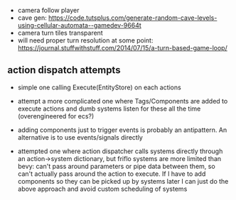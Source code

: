 - camera follow player
- cave gen: https://code.tutsplus.com/generate-random-cave-levels-using-cellular-automata--gamedev-9664t
- camera turn tiles transparent
- will need proper turn resolution at some point: https://journal.stuffwithstuff.com/2014/07/15/a-turn-based-game-loop/

## action dispatch attempts
- simple one calling Execute(EntityStore) on each actions
- attempt a more complicated one where Tags/Components are added to execute actions and dumb systems listen for these all the time (overengineered for ecs?)
- adding components just to trigger events is probably an antipattern. An alternative is to use events/signals directly

- attempted one where action dispatcher calls systems directly through an action->system dictionary, but friflo systems are more limited than bevy: can't pass around parameters or pipe data between them, so can't actually pass around the action to execute. If I have to add components so they can be picked up by systems later I can just do the above approach and avoid custom scheduling of systems
